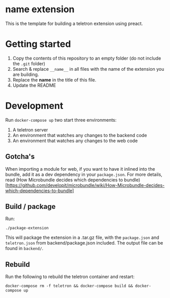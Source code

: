 # **name** extension

This is the template for building a teletron extension using preact.

# Getting started

1. Copy the contents of this repository to an empty folder (do not include the `.git` folder)
2. Search & replace `__name__` in all files with the name of the extension you are building.
3. Replace the **name** in the title of this file.
4. Update the README

# Development

Run `docker-compose up` two start three environments:

1. A teletron server
2. An environment that watches any changes to the backend code
3. An environment that watches any changes to the web code

## Gotcha's

When importing a module for web, if you want to have it inlined into the bundle, add it as a
dev dependency in your `package.json`. For more details, read
(How Microbundle decides which dependencies to bundle)[https://github.com/developit/microbundle/wiki/How-Microbundle-decides-which-dependencies-to-bundle]

## Build / package

Run:

    ./package-extension

This will package the extension in a .tar.gz file, with the `package.json` and `teletron.json`
from backend/package.json included. The output file can be found in `backend/`.

## Rebuild

Run the following to rebuild the teletron container and restart:

    docker-compose rm -f teletron && docker-compose build && docker-compose up
